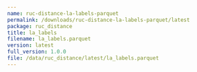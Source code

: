 ```yaml
---
name: ruc-distance-la-labels-parquet
permalink: /downloads/ruc-distance-la-labels-parquet/latest
package: ruc_distance
title: la_labels
filename: la_labels.parquet
version: latest
full_version: 1.0.0
file: /data/ruc_distance/latest/la_labels.parquet
---
```

